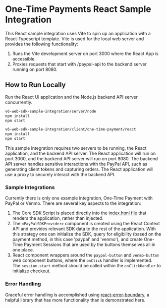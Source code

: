 # One-Time Payments React Sample Integration

This React sample integration uses Vite to spin up an application with a React-Typescript template. Vite is used for the local web server and provides the following functionality:

1. Runs the Vite development server on port 3000 where the React App is accessible.
2. Proxies requests that start with /paypal-api to the backend server running on port 8080.

## How to Run Locally

Run the React UI application and the Node.js backend API server concurrently.

```bash
v6-web-sdk-sample-integration/server/node
npm install
npm start

v6-web-sdk-sample-integration/client/one-time-payment/react
npm install
npm start
```

This sample integration requires two servers to be running, the React application, and the backend API server. The React application will run on port 3000, and the backend API server will run on port 8080. The backend API server handles sensitive interactions with the PayPal API, such as generating client tokens and capturing orders. The React application will use a proxy to securely interact with the backend API.

### Sample Integrations

Currently there is only one example integration, One-Time Payment with PayPal or Venmo. There are several key aspects to the integration:

1. The Core SDK Script is placed directly into the [index.html file](index.html) that renders the application, rather than injected.
2. The `<PayPalSDKProvider>` component is created using the React Context API and provides relevant SDK data to the rest of the application. With this strategy one can initialize the SDK, query for eligibility (based on the payment method, in this case 'paypal' and 'venmo'), and create One-Time Payment Sessions that are used by the buttons themselves all in one place.
3. React component wrappers around the `paypal-button` and `venmo-button` web component buttons, where the `onClick` handler is implemented. The `session.start` method should be called within the `onClickHandler` to initialize checkout.

### Error Handling

Graceful error handling is accomplished using [react-error-boundary](https://github.com/bvaughn/react-error-boundary), a helpful library that has more functionality than is demonstrated here.
